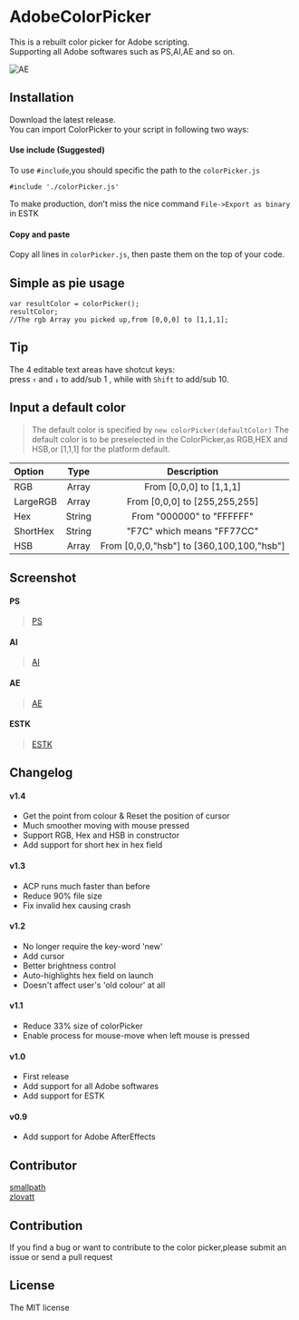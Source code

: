 # AdobeColorPicker
This is a rebuilt color picker for Adobe scripting.  
Supporting all Adobe softwares such as PS,AI,AE and so on.  

![AE](https://raw.githubusercontent.com/Smallpath/AdobeColorPicker/master/_screenshot/Animation.gif)

## Installation
Download the latest release.  
You can import ColorPicker to your script in following two ways:  

#### Use include (Suggested)
To use `#include`,you should specific the path to the `colorPicker.js`  
```
#include './colorPicker.js'
```
To make production, don't miss the nice command `File->Export as binary` in ESTK

#### Copy and paste
Copy all lines in `colorPicker.js`, then paste them on the top of your code.  

## Simple as pie usage
```
var resultColor = colorPicker();
resultColor;
//The rgb Array you picked up,from [0,0,0] to [1,1,1];
```

## Tip
The 4 editable text areas have shotcut keys:  
press `↑` and `↓` to add/sub 1 , while with `Shift` to add/sub 10.

## Input a default color
>The default color is specified by `new colorPicker(defaultColor)`
The default color is to be preselected in the ColorPicker,as RGB,HEX and HSB,or [1,1,1] for the platform default.

|Option   | Type | Description|
|:--------|:----:|:----------:|
|RGB      |Array |From [0,0,0] to [1,1,1] |
|LargeRGB |Array |From [0,0,0] to [255,255,255] |
|Hex      |String|From "000000" to "FFFFFF" |
|ShortHex |String|"F7C" which means "FF77CC" |
|HSB      |Array |From [0,0,0,"hsb"] to [360,100,100,"hsb"]|

## Screenshot
#### PS
>[PS](https://raw.githubusercontent.com/Smallpath/AdobeColorPicker/master/_screenshot/PS.png)  

#### AI
>[AI](https://raw.githubusercontent.com/Smallpath/AdobeColorPicker/master/_screenshot/AI.png)

#### AE
>[AE](https://raw.githubusercontent.com/Smallpath/AdobeColorPicker/master/_screenshot/AE.png)

#### ESTK
>[ESTK](https://raw.githubusercontent.com/Smallpath/AdobeColorPicker/master/_screenshot/ESTK.png)

## Changelog
#### v1.4
- Get the point from colour & Reset the position of cursor
- Much smoother moving with mouse pressed
- Support RGB, Hex and HSB in constructor
- Add support for short hex in hex field

#### v1.3
- ACP runs much faster than before
- Reduce 90% file size
- Fix invalid hex causing crash

#### v1.2
- No longer require the key-word 'new'
- Add cursor
- Better brightness control
- Auto-highlights hex field on launch
- Doesn't affect user's 'old colour' at all

#### v1.1
- Reduce 33% size of colorPicker
- Enable process for mouse-move when left mouse is pressed

#### v1.0
- First release
- Add support for all Adobe softwares 
- Add support for ESTK

#### v0.9
- Add support for Adobe AfterEffects

## Contributor
[smallpath](https://github.com/Smallpath)  
[zlovatt](https://github.com/zlovatt)

## Contribution
If you find a bug or want to contribute to the color picker,please submit an issue or send a pull request

## License
The MIT license




